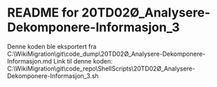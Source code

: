 # README for 20TD02Ø_Analysere-Dekomponere-Informasjon_3
Denne koden ble eksportert fra C:\WikiMigration\git\code_dump\20TD02Ø_Analysere-Dekomponere-Informasjon.md
Link til denne koden: C:\WikiMigration\git\code_repo\ShellScripts\20TD02Ø_Analysere-Dekomponere-Informasjon_3.sh
